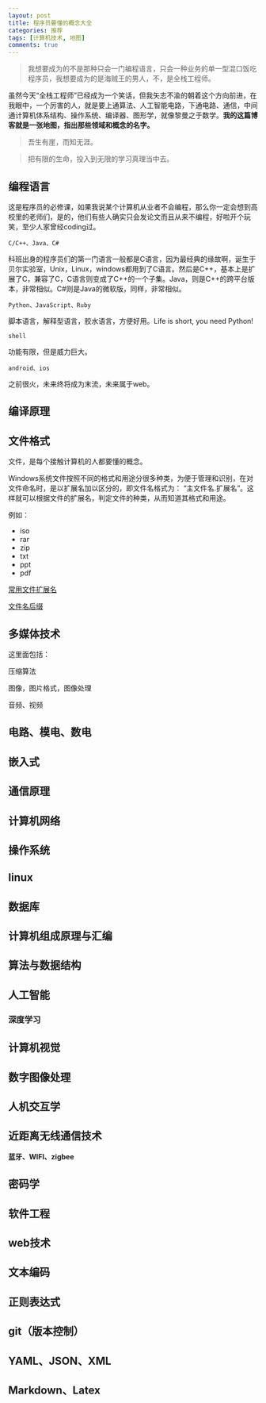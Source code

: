```yaml
---
layout: post
title: 程序员要懂的概念大全
categories: 推荐
tags: [计算机技术, 地图]
comments: true
---
```


>我想要成为的不是那种只会一门编程语言，只会一种业务的单一型混口饭吃程序员，我想要成为的是海贼王的男人，不，是全栈工程师。

虽然今天“全栈工程师”已经成为一个笑话，但我矢志不渝的朝着这个方向前进，在我眼中，一个厉害的人，就是要上通算法、人工智能电路，下通电路、通信，中间通计算机体系结构、操作系统、编译器、图形学，就像黎曼之于数学。**我的这篇博客就是一张地图，指出那些领域和概念的名字。**

>吾生有崖，而知无涯。

>把有限的生命，投入到无限的学习真理当中去。

## 编程语言

这是程序员的必修课，如果我说某个计算机从业者不会编程，那么你一定会想到高校里的老师们，是的，他们有些人确实只会发论文而且从来不编程，好啦开个玩笑，至少人家曾经coding过。

`C/C++、Java、C#`

科班出身的程序员们的第一门语言一般都是C语言，因为最经典的缘故啊，诞生于贝尔实验室，Unix，Linux，windows都用到了C语言。然后是C++，基本上是扩展了C，兼容了C，C语言则变成了C++的一个子集。Java，则是C++的跨平台版本，非常相似。C#则是Java的微软版，同样，非常相似。

`Python、JavaScript、Ruby`

脚本语言，解释型语言，胶水语言，方便好用。Life is short, you need Python!

`shell`

功能有限，但是威力巨大。

`android、ios`

之前很火，未来终将成为末流，未来属于web。

## 编译原理

## 文件格式

文件，是每个接触计算机的人都要懂的概念。

Windows系统文件按照不同的格式和用途分很多种类，为便于管理和识别，在对文件命名时，是以扩展名加以区分的，即文件名格式为： “主文件名.扩展名”。这样就可以根据文件的扩展名，判定文件的种类，从而知道其格式和用途。

例如：
- iso
- rar
- zip
- txt
- ppt
- pdf

[常用文件扩展名](http://baike.baidu.com/view/579392.htm)

[文件名后缀](http://baike.baidu.com/view/1196023.htm)

## 多媒体技术

这里面包括：

压缩算法

图像，图片格式，图像处理

音频、视频

## 电路、模电、数电

## 嵌入式

## 通信原理

## 计算机网络

## 操作系统

## linux

## 数据库

## 计算机组成原理与汇编

## 算法与数据结构

## 人工智能

### 深度学习

## 计算机视觉

## 数字图像处理

## 人机交互学

## 近距离无线通信技术

**蓝牙、WIFI、zigbee**

## 密码学

## 软件工程

## web技术

## 文本编码

## 正则表达式

## git（版本控制）

## YAML、JSON、XML

## Markdown、Latex

